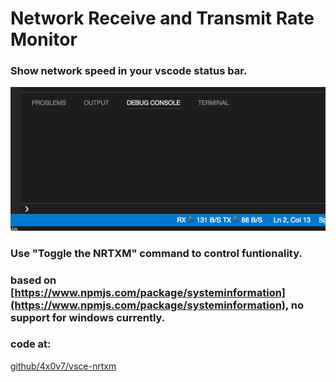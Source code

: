 # Network Receive and Transmit Rate Monitor

### Show network speed in your vscode status bar.

![showcase](https://raw.githubusercontent.com/4x0v7/vsce-nrtxm/master/doc/speed.gif)


### Use "Toggle the NRTXM" command to control funtionality.


### based on [https://www.npmjs.com/package/systeminformation](https://www.npmjs.com/package/systeminformation), no support for windows currently.

### code at:
[github/4x0v7/vsce-nrtxm](https://github.com/4x0v7/vsce-nrtxm)
